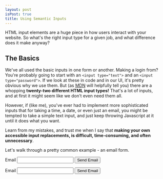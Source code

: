 ```yaml
---
layout: post
isPost: true
title: Using Semantic Inputs
---
```


HTML input elements are a huge piece in how users interact with your
website. So what's the right input type for a given job, and what difference
does it make anyway?

## The Basics

We've all used the basic inputs in one form or another. Making a login from?
You're probably going to start with an `<input type="text">` and an
 `<input type="password">`. If we look at these in code and in our UI, it's
 pretty obvious why we use them. But (as [MDN][mdn-input] will helpfully tell
 you) there are a whopping **twenty-two different HTML input types!** That's a
 lot of inputs, and at first it might seem like we don't even need them all.

However, if (like me), you've ever had to implement more sophisticated inputs that
for taking a time, a date, or even just an email, you might be tempted to take
a simple text input, and just keep throwing Javascript at it until it does what
you want.

Learn from my mistakes, and trust me when I say that **making your own
accessible input replacements, is difficult, time-consuming, and often
unnecessary**.


Let's walk through a pretty common example - an email form.



<form id="email-form-1">
  <label for="email-1">Email</label>
  <input id="email-1" name="email" type="email">
  <button type="submit">Send Email</button>
</form>

<form id="email-form-2">
  <label for="email-2">Email</label>
  <input id="email-2" name="email" type="text">
  <button type="submit">Send Email</button>
</form>


<script type="text/javascript">
  function submitForm(event) {
    event.preventDefault();

    console.log({ event });

    alert('Great! You submitted the email ' + value);
  }

  document.getElementById('email-form-1').onsubmit = function(event) {
    submitForm();
  };

  document.getElementById('email-form-2').onsubmit = function(event) {
    submitForm();
  };
</script>



[mdn-input]: https://developer.mozilla.org/en-US/docs/Web/HTML/Element/input
